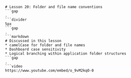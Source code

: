 ```mainHeading
# Lesson 20: Folder and file name conventions
```gap
.
```divider
5px
```gap
.
```markdown
# Discussed in this lesson
* camelCase for folder and file names
* Dashboard case sensitivity
* Logical branching within application folder structures
```gap
.
```video
https://www.youtube.com/embed/o_9vM2kqO-0